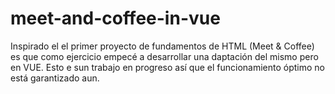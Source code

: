 # meet-and-coffee-in-vue
Inspirado el el primer proyecto de fundamentos de HTML (Meet &amp; Coffee) es que como ejercicio empecé a desarrollar una daptación del mismo pero en VUE. Esto e sun trabajo en progreso así que el funcionamiento óptimo no está garantizado aun.
